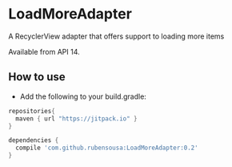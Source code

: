 # LoadMoreAdapter
A RecyclerView adapter that offers support to loading more items

Available from API 14.

## How to use

- Add the following to your build.gradle:
```groovy
repositories{
  maven { url "https://jitpack.io" }
}

dependencies {
  compile 'com.github.rubensousa:LoadMoreAdapter:0.2'
}
```
